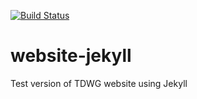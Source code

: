 [![Build Status](https://builds.gbif.org/job/tdwg-jekyll-website/badge/icon)](https://builds.gbif.org/job/tdwg-jekyll-website/lastBuild/console)

# website-jekyll
Test version of TDWG website using Jekyll
